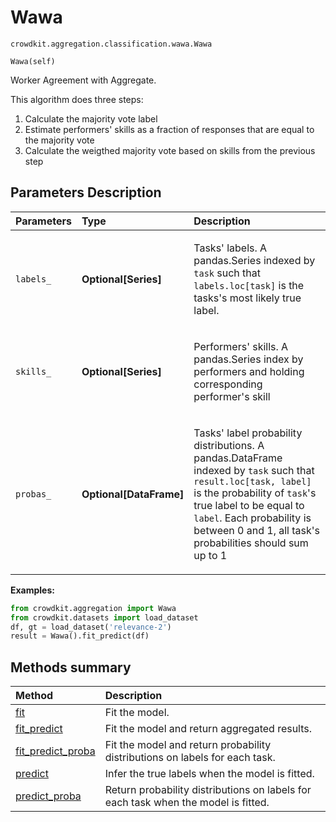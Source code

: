 # Wawa
`crowdkit.aggregation.classification.wawa.Wawa`

```
Wawa(self)
```

Worker Agreement with Aggregate.


This algorithm does three steps:
1. Calculate the majority vote label
2. Estimate performers' skills as a fraction of responses that are equal to the majority vote
3. Calculate the weigthed majority vote based on skills from the previous step

## Parameters Description

| Parameters | Type | Description |
| :----------| :----| :-----------|
`labels_`|**Optional\[Series\]**|<p>Tasks&#x27; labels. A pandas.Series indexed by `task` such that `labels.loc[task]` is the tasks&#x27;s most likely true label.</p>
`skills_`|**Optional\[Series\]**|<p>Performers&#x27; skills. A pandas.Series index by performers and holding corresponding performer&#x27;s skill</p>
`probas_`|**Optional\[DataFrame\]**|<p>Tasks&#x27; label probability distributions. A pandas.DataFrame indexed by `task` such that `result.loc[task, label]` is the probability of `task`&#x27;s true label to be equal to `label`. Each probability is between 0 and 1, all task&#x27;s probabilities should sum up to 1</p>

**Examples:**

```python
from crowdkit.aggregation import Wawa
from crowdkit.datasets import load_dataset
df, gt = load_dataset('relevance-2')
result = Wawa().fit_predict(df)
```
## Methods summary

| Method | Description |
| :------| :-----------|
[fit](crowdkit.aggregation.classification.wawa.Wawa.fit.md)| Fit the model.
[fit_predict](crowdkit.aggregation.classification.wawa.Wawa.fit_predict.md)| Fit the model and return aggregated results.
[fit_predict_proba](crowdkit.aggregation.classification.wawa.Wawa.fit_predict_proba.md)| Fit the model and return probability distributions on labels for each task.
[predict](crowdkit.aggregation.classification.wawa.Wawa.predict.md)| Infer the true labels when the model is fitted.
[predict_proba](crowdkit.aggregation.classification.wawa.Wawa.predict_proba.md)| Return probability distributions on labels for each task when the model is fitted.
